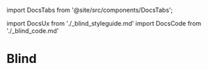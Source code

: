 import DocsTabs from '@site/src/components/DocsTabs';

import DocsUx from './\_blind_styleguide.md'
import DocsCode from './\_blind_code.md'

# Blind

<DocsTabs styleguide={DocsUx} code={DocsCode} />

